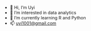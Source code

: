 - 👋 Hi, I’m Uyi
- 👀 I’m interested in data analytics
- 🌱 I’m currently learning R and Python
- 📫 uyi1001@gmail.com

<!---
uyi1001/uyi1001 is a ✨ special ✨ repository because its `README.md` (this file) appears on your GitHub profile.
You can click the Preview link to take a look at your changes.
--->
